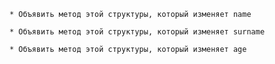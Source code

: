     * Объявить метод этой структуры, который изменяет name

    * Объявить метод этой структуры, который изменяет surname

    * Объявить метод этой структуры, который изменяет age